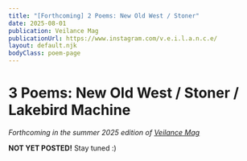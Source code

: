 ```yaml
---
title: "[Forthcoming] 2 Poems: New Old West / Stoner"
date: 2025-08-01
publication: Veilance Mag
publicationUrl: https://www.instagram.com/v.e.i.l.a.n.c.e/
layout: default.njk
bodyClass: poem-page
---
```


<div class="poem-content">

<h1>3 Poems: New Old West / Stoner / Lakebird Machine</h1>

*Forthcoming in the summer 2025 edition of [Veilance Mag](https://www.instagram.com/v.e.i.l.a.n.c.e/)*
 
**NOT YET POSTED!**
Stay tuned :)

</div>

